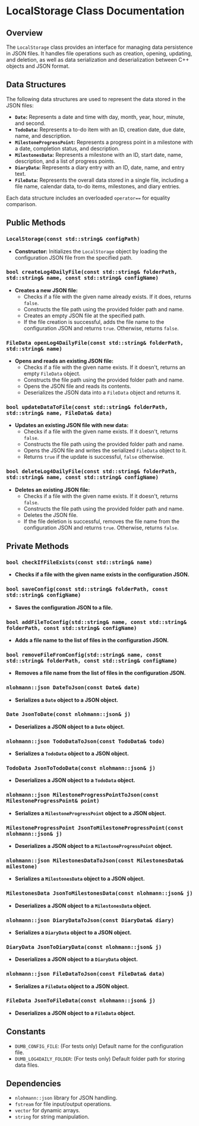 # LocalStorage Class Documentation

## Overview

The `LocalStorage` class provides an interface for managing data persistence in JSON files. It handles file operations such as creation, opening, updating, and deletion, as well as data serialization and deserialization between C++ objects and JSON format.

## Data Structures

The following data structures are used to represent the data stored in the JSON files:

* **`Date`:**  Represents a date and time with day, month, year, hour, minute, and second.
* **`TodoData`:** Represents a to-do item with an ID, creation date, due date, name, and description.
* **`MilestoneProgressPoint`:** Represents a progress point in a milestone with a date, completion status, and description.
* **`MilestonesData`:** Represents a milestone with an ID, start date, name, description, and a list of progress points.
* **`DiaryData`:** Represents a diary entry with an ID, date, name, and entry text.
* **`FileData`:**  Represents the overall data stored in a single file, including a file name, calendar data, to-do items, milestones, and diary entries.

Each data structure includes an overloaded `operator==` for equality comparison.

## Public Methods

### `LocalStorage(const std::string& configPath)`

* **Constructor:** Initializes the `LocalStorage` object by loading the configuration JSON file from the specified path.

### `bool createLog4DailyFile(const std::string& folderPath, std::string& name, const std::string& configName)`

* **Creates a new JSON file:** 
    * Checks if a file with the given name already exists. If it does, returns `false`.
    * Constructs the file path using the provided folder path and name.
    * Creates an empty JSON file at the specified path.
    * If the file creation is successful, adds the file name to the configuration JSON and returns `true`. Otherwise, returns `false`.

### `FileData openLog4DailyFile(const std::string& folderPath, std::string& name)`

* **Opens and reads an existing JSON file:**
    * Checks if a file with the given name exists. If it doesn't, returns an empty `FileData` object.
    * Constructs the file path using the provided folder path and name.
    * Opens the JSON file and reads its contents.
    * Deserializes the JSON data into a `FileData` object and returns it.

### `bool updateDataToFile(const std::string& folderPath, std::string& name, FileData& data)`

* **Updates an existing JSON file with new data:**
    * Checks if a file with the given name exists. If it doesn't, returns `false`.
    * Constructs the file path using the provided folder path and name.
    * Opens the JSON file and writes the serialized `FileData` object to it.
    * Returns `true` if the update is successful, `false` otherwise.

### `bool deleteLog4DailyFile(const std::string& folderPath, std::string& name, const std::string& configName)`

* **Deletes an existing JSON file:**
    * Checks if a file with the given name exists. If it doesn't, returns `false`.
    * Constructs the file path using the provided folder path and name.
    * Deletes the JSON file.
    * If the file deletion is successful, removes the file name from the configuration JSON and returns `true`. Otherwise, returns `false`.

## Private Methods

### `bool checkIfFileExists(const std::string& name)`

* **Checks if a file with the given name exists in the configuration JSON.**

### `bool saveConfig(const std::string& folderPath, const std::string& configName)`

* **Saves the configuration JSON to a file.**

### `bool addFileToConfig(std::string& name, const std::string& folderPath, const std::string& configName)`

* **Adds a file name to the list of files in the configuration JSON.**

### `bool removeFileFromConfig(std::string& name, const std::string& folderPath, const std::string& configName)`

* **Removes a file name from the list of files in the configuration JSON.**

### `nlohmann::json DateToJson(const Date& date)`

* **Serializes a `Date` object to a JSON object.**

### `Date JsonToDate(const nlohmann::json& j)`

* **Deserializes a JSON object to a `Date` object.**

### `nlohmann::json TodoDataToJson(const TodoData& todo)`

* **Serializes a `TodoData` object to a JSON object.**

### `TodoData JsonToTodoData(const nlohmann::json& j)`

* **Deserializes a JSON object to a `TodoData` object.**

### `nlohmann::json MilestoneProgressPointToJson(const MilestoneProgressPoint& point)`

* **Serializes a `MilestoneProgressPoint` object to a JSON object.**

### `MilestoneProgressPoint JsonToMilestoneProgressPoint(const nlohmann::json& j)`

* **Deserializes a JSON object to a `MilestoneProgressPoint` object.**

### `nlohmann::json MilestonesDataToJson(const MilestonesData& milestone)`

* **Serializes a `MilestonesData` object to a JSON object.**

### `MilestonesData JsonToMilestonesData(const nlohmann::json& j)`

* **Deserializes a JSON object to a `MilestonesData` object.**

### `nlohmann::json DiaryDataToJson(const DiaryData& diary)`

* **Serializes a `DiaryData` object to a JSON object.**

### `DiaryData JsonToDiaryData(const nlohmann::json& j)`

* **Deserializes a JSON object to a `DiaryData` object.**

### `nlohmann::json FileDataToJson(const FileData& data)`

* **Serializes a `FileData` object to a JSON object.**

### `FileData JsonToFileData(const nlohmann::json& j)`

* **Deserializes a JSON object to a `FileData` object.**


## Constants

* `DUMB_CONFIG_FILE`:  (For tests only)  Default name for the configuration file.
* `DUMB_LOG4DAILY_FOLDER`: (For tests only) Default folder path for storing data files.

## Dependencies

* `nlohmann::json` library for JSON handling.
* `fstream` for file input/output operations.
* `vector` for dynamic arrays.
* `string` for string manipulation.
